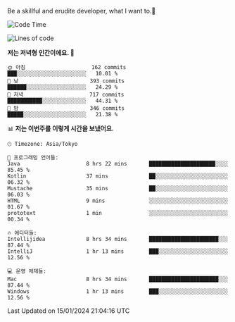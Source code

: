 Be a skillful and erudite developer, what I want to.👶

<!--START_SECTION:waka-->
![Code Time](http://img.shields.io/badge/Code%20Time-417%20hrs%2037%20mins-blue)

![Lines of code](https://img.shields.io/badge/%EC%A0%80%EB%8A%94%20%EC%97%AC%ED%83%9C%EA%B9%8C%EC%A7%80%20-756.0%20thousand%20%EC%A4%84%EC%9D%98%20%EC%BD%94%EB%93%9C%EB%A5%BC%20%EC%9E%91%EC%84%B1%ED%96%88%EC%96%B4%EC%9A%94.-blue)

**저는 저녁형 인간이에요. 🦉** 

```text
🌞 아침                     162 commits         ███░░░░░░░░░░░░░░░░░░░░░░   10.01 % 
🌆 낮　                     393 commits         ██████░░░░░░░░░░░░░░░░░░░   24.29 % 
🌃 저녁                     717 commits         ███████████░░░░░░░░░░░░░░   44.31 % 
🌙 밤　                     346 commits         █████░░░░░░░░░░░░░░░░░░░░   21.38 % 
```


📊 **저는 이번주를 이렇게 시간을 보냈어요.** 

```text
🕑︎ Timezone: Asia/Tokyo

💬 프로그래밍 언어들: 
Java                     8 hrs 22 mins       █████████████████████░░░░   85.45 % 
Kotlin                   37 mins             ██░░░░░░░░░░░░░░░░░░░░░░░   06.32 % 
Mustache                 35 mins             ██░░░░░░░░░░░░░░░░░░░░░░░   06.03 % 
HTML                     9 mins              ░░░░░░░░░░░░░░░░░░░░░░░░░   01.67 % 
prototext                1 min               ░░░░░░░░░░░░░░░░░░░░░░░░░   00.34 % 

🔥 에디터들: 
Intellijidea             8 hrs 34 mins       ██████████████████████░░░   87.44 % 
IntelliJ                 1 hr 13 mins        ███░░░░░░░░░░░░░░░░░░░░░░   12.56 % 

💻 운영 체제들: 
Mac                      8 hrs 34 mins       ██████████████████████░░░   87.44 % 
Windows                  1 hr 13 mins        ███░░░░░░░░░░░░░░░░░░░░░░   12.56 % 
```


 Last Updated on 15/01/2024 21:04:16 UTC
<!--END_SECTION:waka-->
